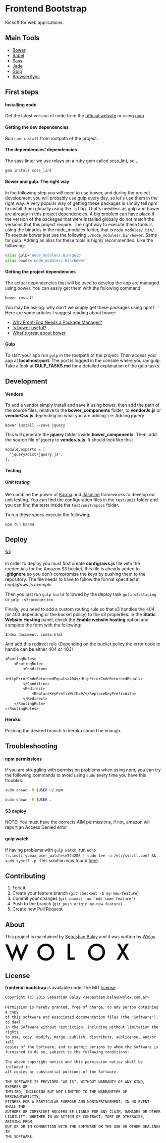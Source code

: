 Frontend Bootstrap
===============

Kickoff for web applications.

## Main Tools
+ [Bower](http://www.bower.io/)
+ [Babel](https://babeljs.io/)
+ [Sass](http://sass-lang.com)
+ [Jade](http://jade-lang.com)
+ [Gulp](http://gulpjs.com/)
+ [BrowserSync](http://www.browsersync.io/)

## First steps
#### Installing node
Get the latest version of node from the [official website](https://nodejs.org/) or using [nvm](https://github.com/creationix/nvm)

#### Getting the dev dependencies
Run ```npm install``` from rootpath of the project.

#### The dependencies' dependencies
The sass linter we use relays on a ruby gem called scss_lint, so...
```bash
gem install scss_lint
```

#### Bower and gulp. The right way
In the following step you will need to use bower, and during the project development you will probably use gulp every day, so let's use them in the right way.
A very popular way of getting these packages is simply tell npm to install them globally using the ```-g``` flag.
That's needless as gulp and bower are already in this project dependencies. A big problem can have place if the version of the packages that were installed globally do not match the versions that this project require.
The right way to execute these tools is using the binaries in the node_modules folder, that is ```node_modules/.bin/```.
To execute bower just use the following ```./node_modules/.bin/bower```. Same for gulp.
Adding an alias for these tools is highly recommended. Like the following:
```bash
alias gulp='node_modules/.bin/gulp'
alias bower='node_modules/.bin/bower'
```

#### Getting the project dependencies
The actual dependencies that will be used to develop the app are managed using bower. You can easily get them with the following command
```bash
bower install
```
You may be asking:  why don't we simply get these packages using npm?
Here are some articles I suggest reading about bower:

+ [Why Front-End Needs a Package Manager?](frontendbabel.info/articles/bower-why-frontend-package-manager/)
+ [Is bower useful?](http://benmccormick.org/2015/01/22/is-bower-useful)
+ [What's great about bower](https://css-tricks.com/whats-great-bower/)

#### Gulp
To start your app run ```gulp``` in the rootpath of the project. Then access your app at **localhost:port**. The port is logged in the console where you ran gulp.
Take a look at **GULP_TASKS.md** for a detailed explanation of the gulp tasks.

## Development

#### Vendors
To add a vendor simply install and save it using bower, then add the path of the source files, relative to the **bower_components** folder, to **vendorJs.js** or **vendorCss.js** depending on what you are adding.
i.e: Adding jquery
```
bower install --save jquery
```
This will generate the **jquery** folder inside **bower_components**. Then, add the source file of jquery to **vendorJs.js**. It should look like this:
```
module.exports = [
  'jquery/dist/jquery.js',
];
```

#### Testing

##### Unit testing
We combine the power of [Karma](http://karma-runner.github.io/) and [Jasmine](http://jasmine.github.io/) frameworks to develop our unit testing. You can find the configuration files in the ```test/unit``` folder and you can find the tests inside the ```test/unit/specs``` folder.

To run these specs execute the following:
```
npm run karma
```


## Deploy

#### S3
In order to deploy you must first create **config/aws.js** file with the credentials for the Amazon S3 bucket, this file is already added to **.gitignore** so you don't compromise the keys by pushing them to the repository. The file needs to have to follow the format specified in *config/aws.js.example*

Then you just run ```gulp build``` followed by the deploy task ```gulp s3:staging``` or ```gulp :s3:production```

Finally, you need to add a custom routing rule so that s3 handles the 404 (or 403 depending or the bucket policy) to the s3 properties. In the **Static Website Hosting** panel, check the **Enable website hosting** option and complete the form with the following:
```
Index document: index.html
```
And add this redirect rule (Depending on the bucket policy the error code to handle can be either 404 or 403)
```
<RoutingRules>
    <RoutingRule>
        <Condition>
            <HttpErrorCodeReturnedEquals>404</HttpErrorCodeReturnedEquals>
        </Condition>
        <Redirect>
            <ReplaceKeyPrefixWith>#/</ReplaceKeyPrefixWith>
        </Redirect>
    </RoutingRule>
</RoutingRules>
```

#### Heroku
Pushing the desired branch to heroku should be enough.

## Troubleshooting

#### npm permissions
If you are struggling with permission problems when using npm, you can try the following commands to avoid using ```sudo``` every time you have this troubles.

```bash
sudo chown -R $USER ~/.npm
```
```bash
sudo chown -R $USER .
```

#### S3 deploy
NOTE: You must have the corrects AIM permissions, if not, amazon will report an Access Denied error

#### gulp watch
If having problems with ```gulp watch```, run ```echo fs.inotify.max_user_watches=524288 | sudo tee -a /etc/sysctl.conf && sudo sysctl -p```.
This solution was found [here](https://github.com/gulpjs/gulp/issues/217).

## Contributing

1. Fork it
2. Create your feature branch (`git checkout -b my-new-feature`)
3. Commit your changes (`git commit -am 'Add some feature'`)
4. Push to the branch (`git push origin my-new-feature`)
5. Create new Pull Request

## About

This project is maintained by [Sebastian Balay](https://github.com/sbalay) and it was written by [Wolox](http://www.wolox.com.ar).

![Wolox](https://raw.githubusercontent.com/Wolox/press-kit/master/logos/logo_banner.png)


## License

**frontend-bootstrap** is available under the MIT [license](LICENSE).

    Copyright (c) 2015 Sebastián Balay <sebastian.balay@wolox.com.ar>

    Permission is hereby granted, free of charge, to any person obtaining a copy
    of this software and associated documentation files (the "Software"), to deal
    in the Software without restriction, including without limitation the rights
    to use, copy, modify, merge, publish, distribute, sublicense, and/or sell
    copies of the Software, and to permit persons to whom the Software is
    furnished to do so, subject to the following conditions:

    The above copyright notice and this permission notice shall be included in
    all copies or substantial portions of the Software.

    THE SOFTWARE IS PROVIDED "AS IS", WITHOUT WARRANTY OF ANY KIND, EXPRESS OR
    IMPLIED, INCLUDING BUT NOT LIMITED TO THE WARRANTIES OF MERCHANTABILITY,
    FITNESS FOR A PARTICULAR PURPOSE AND NONINFRINGEMENT. IN NO EVENT SHALL THE
    AUTHORS OR COPYRIGHT HOLDERS BE LIABLE FOR ANY CLAIM, DAMAGES OR OTHER
    LIABILITY, WHETHER IN AN ACTION OF CONTRACT, TORT OR OTHERWISE, ARISING FROM,
    OUT OF OR IN CONNECTION WITH THE SOFTWARE OR THE USE OR OTHER DEALINGS IN
    THE SOFTWARE.
